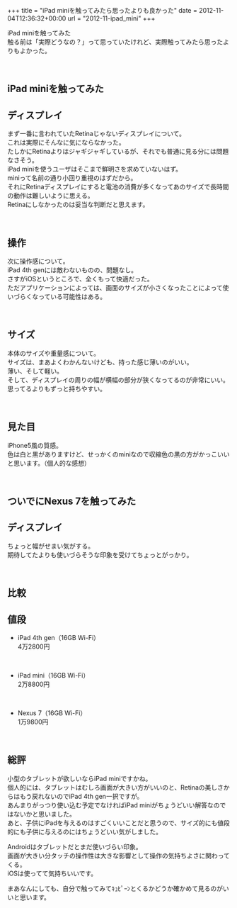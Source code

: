 +++
title = "iPad miniを触ってみたら思ったよりも良かった"
date = 2012-11-04T12:36:32+00:00
url = "2012-11-ipad_mini"
+++

iPad miniを触ってみた  
触る前は「実際どうなの？」って思っていたけれど、実際触ってみたら思ったよりもよかった。

&nbsp;

## iPad miniを触ってみた

## ディスプレイ

まず一番に言われていたRetinaじゃないディスプレイについて。  
これは実際にそんなに気にならなかった。  
たしかにRetinaよりはジャギジャギしているが、それでも普通に見る分には問題なさそう。  
iPad miniを使うユーザはそこまで鮮明さを求めていないはず。  
miniって名前の通り小回り重視のはずだから。  
それにRetinaディスプレイにすると電池の消費が多くなってあのサイズで長時間の動作は難しいように思える。  
Retinaにしなかったのは妥当な判断だと思えます。

&nbsp;

## 操作

次に操作感について。  
iPad 4th genには敵わないものの、問題なし。  
さすがiOSというところで、全くもって快適だった。  
ただアプリケーションによっては、画面のサイズが小さくなったことによって使いづらくなっている可能性はある。

&nbsp;

## サイズ

本体のサイズや重量感について。  
サイズは、まあよくわかんないけども、持った感じ薄いのがいい。  
薄い、そして軽い。  
そして、ディスプレイの周りの幅が横幅の部分が狭くなってるのが非常にいい。  
思ってるよりもずっと持ちやすい。

&nbsp;

## 見た目

iPhone5風の質感。  
色は白と黒がありますけど、せっかくのminiなので収縮色の黒の方がかっこいいと思います。（個人的な感想）

&nbsp;

## ついでにNexus 7を触ってみた

## ディスプレイ

ちょっと幅がせまい気がする。  
期待してたよりも使いづらそうな印象を受けてちょっとがっかり。

&nbsp;

## 比較

## 値段

- iPad 4th gen（16GB Wi-Fi）  
    4万2800円

&nbsp;

- iPad mini（16GB Wi-Fi）  
    2万8800円

&nbsp;

- Nexus 7（16GB Wi-Fi）  
    1万9800円

&nbsp;

## 総評

小型のタブレットが欲しいならiPad miniですかね。  
個人的には、タブレットはむしろ画面が大きい方がいいのと、Retinaの美しさからはもう戻れないのでiPad 4th gen一択ですが。  
あんまりがっつり使い込む予定でなければiPad miniがちょうどいい解答なのではないかと思いました。  
あと、子供にiPadを与えるのはすごくいいことだと思うので、サイズ的にも値段的にも子供に与えるのにはちょうどいい気がしました。

Androidはタブレットだとまだ使いづらい印象。  
画面が大きい分タッチの操作性は大きな影響として操作の気持ちよさに関わってくる。  
iOSは使ってて気持ちいいです。

まあなんにしても、自分で触ってみてｷｭﾋﾟｰﾝとくるかどうか確かめて見るのがいいと思います。